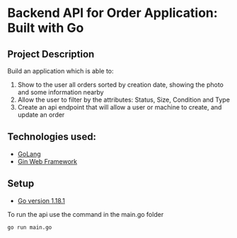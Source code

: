 # Backend API for Order Application: Built with Go

## Project Description
Build an application which is able to:
1. Show to the user all orders sorted by creation date, showing the photo and some information nearby
2. Allow the user to filter by the attributes: Status, Size, Condition and Type
3. Create an api endpoint that will allow a user or machine to create, and update an order
## Technologies used:
* [GoLang](https://go.dev)
* [Gin Web Framework](https://github.com/gin-gonic/gin)

## Setup
* [Go version 1.18.1](https://go.dev/dl/)

To run the api use the command in the main.go folder
```
go run main.go